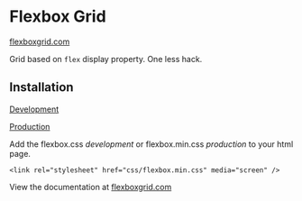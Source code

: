 Flexbox Grid
===========

[flexboxgrid.com](http://flexboxgrid.com)

Grid based on `flex` display property. One less hack.

Installation
------------

[Development](https://github.com/kristoferjoseph/flexboxgrid/tree/master/css/flexboxgrid.css)

[Production](https://github.com/kristoferjoseph/flexboxgrid/tree/master/css/flexboxgrid.min.css)

Add the flexbox.css *development* or flexbox.min.css *production* to your html
page.

```
<link rel="stylesheet" href="css/flexbox.min.css" media="screen" />
```

View the documentation at [flexboxgrid.com](http://flexboxgrid.com)

